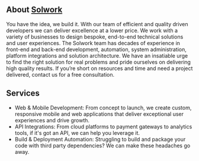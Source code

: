 
## About [Solwork](https://www.solwork.io)

You have the idea, we build it. With our team of efficient and quality driven developers we can deliver excellence at a lower price.
We work with a variety of businesses to design bespoke, end-to-end technical solutions and user experiences. The Solwork team has decades of experience in front-end and back-end development, automation, system administration, platform integrations and solution architecture.
We have an insatiable urge to find the right solution for real problems and pride ourselves on delivering high quality results. If you’re short on resources and time and need a project delivered, contact us for a free consultation. 

## Services

- Web & Mobile Development: From concept to launch, we create custom, responsive mobile and web applications that deliver exceptional user experiences and drive growth.
- API Integrations: From cloud platforms to payment gateways to analytics tools, if it's got an API, we can help you leverage it.
- Build & Deployment Automation: Struggling to build and package your code with third party dependencies? We can make these headaches go away.

